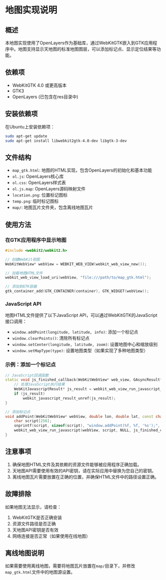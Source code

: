  # 地图实现说明

## 概述

本地图实现使用了OpenLayers作为基础库，通过WebKitGTK嵌入到GTK应用程序中。地图支持显示天地图的标准地图图层，可以添加标记点、显示定位结果等功能。

## 依赖项

- WebKitGTK 4.0 或更高版本
- GTK3
- OpenLayers (已包含在res目录中)

## 安装依赖项

在Ubuntu上安装依赖项：

```bash
sudo apt-get update
sudo apt-get install libwebkit2gtk-4.0-dev libgtk-3-dev
```

## 文件结构

- `map_gtk.html`: 地图的HTML实现，包含OpenLayers的初始化和基本功能
- `ol.js`: OpenLayers核心库
- `ol.css`: OpenLayers样式表
- `ol.js.map`: OpenLayers源码映射文件
- `location.png`: 位置标记图标
- `temp.png`: 临时标记图标
- `map/`: 地图瓦片文件夹，包含离线地图瓦片

## 使用方法

### 在GTK应用程序中显示地图

```c++
#include <webkit2/webkit2.h>

// 创建WebKit视图
WebKitWebView* webView = WEBKIT_WEB_VIEW(webkit_web_view_new());

// 加载地图HTML文件
webkit_web_view_load_uri(webView, "file:///path/to/map_gtk.html");

// 添加到GTK容器
gtk_container_add(GTK_CONTAINER(container), GTK_WIDGET(webView));
```

### JavaScript API

地图HTML文件提供了以下JavaScript API，可以通过WebKitGTK的JavaScript接口调用：

- `window.addPoint(longitude, latitude, info)`: 添加一个标记点
- `window.clearPoints()`: 清除所有标记点
- `window.setCenter(longitude, latitude, zoom)`: 设置地图中心和缩放级别
- `window.setMapType(type)`: 设置地图类型（如果实现了多种地图类型）

### 示例：添加一个标记点

```c++
// JavaScript回调函数
static void js_finished_callback(WebKitWebView* web_view, GAsyncResult* res, gpointer user_data) {
    // 处理JavaScript执行结果
    WebKitJavascriptResult* js_result = webkit_web_view_run_javascript_finish(web_view, res, NULL);
    if (js_result)
        webkit_javascript_result_unref(js_result);
}

// 添加标记点
void addPoint(WebKitWebView* webView, double lon, double lat, const char* info) {
    char script[256];
    snprintf(script, sizeof(script), "window.addPoint(%f, %f, '%s');", lon, lat, info);
    webkit_web_view_run_javascript(webView, script, NULL, js_finished_callback, NULL);
}
```

## 注意事项

1. 确保地图HTML文件及其依赖的资源文件能够被应用程序正确加载。
2. 天地图API需要使用有效的API密钥，请在实际应用中替换为您自己的密钥。
3. 离线地图瓦片需要放置在正确的位置，并确保HTML文件中的路径设置正确。

## 故障排除

如果地图无法显示，请检查：

1. WebKitGTK是否正确安装
2. 资源文件路径是否正确
3. 天地图API密钥是否有效
4. 网络连接是否正常（如果使用在线地图）

## 离线地图说明

如果需要使用离线地图，需要将地图瓦片放置在`map/`目录下，并修改`map_gtk.html`文件中的地图源设置。